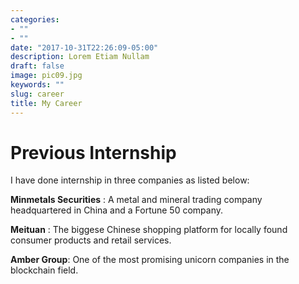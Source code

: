 ```yaml
---
categories:
- ""
- ""
date: "2017-10-31T22:26:09-05:00"
description: Lorem Etiam Nullam
draft: false
image: pic09.jpg
keywords: ""
slug: career
title: My Career
---
```


# Previous Internship

I have done internship in three companies as listed below:

**Minmetals Securities** : A metal and mineral trading company headquartered in China and a Fortune 50 company. 

**Meituan** : The biggese Chinese shopping platform for locally found consumer products and retail services.

**Amber Group**: One of the most promising unicorn companies in the blockchain field.